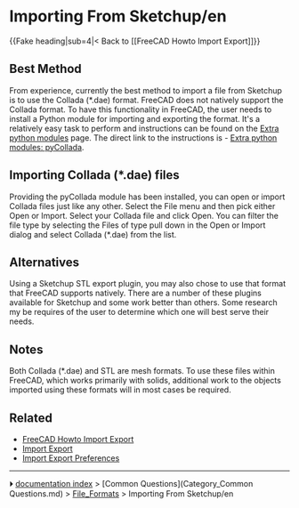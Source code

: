 # Importing From Sketchup/en
{{Fake heading|sub=4|< Back to [[FreeCAD Howto Import Export]]}}

## Best Method 




From experience, currently the best method to import a file from Sketchup is to use the Collada (\*.dae) format. FreeCAD does not natively support the Collada format. To have this functionality in FreeCAD, the user needs to install a Python module for importing and exporting the format. It\'s a relatively easy task to perform and instructions can be found on the [Extra python modules](Extra_python_modules.md) page. The direct link to the instructions is - [Extra python modules: pyCollada](http://www.freecadweb.org/wiki/index.php?title=Extra_python_modules#pyCollada).

## Importing Collada (\*.dae) files 

Providing the pyCollada module has been installed, you can open or import Collada files just like any other. Select the File menu and then pick either Open or Import. Select your Collada file and click Open. You can filter the file type by selecting the Files of type pull down in the Open or Import dialog and select Collada (\*.dae) from the list.

## Alternatives

Using a Sketchup STL export plugin, you may also chose to use that format that FreeCAD supports natively. There are a number of these plugins available for Sketchup and some work better than others. Some research my be requires of the user to determine which one will best serve their needs.

## Notes

Both Collada (\*.dae) and STL are mesh formats. To use these files within FreeCAD, which works primarily with solids, additional work to the objects imported using these formats will in most cases be required.

## Related

-   [FreeCAD Howto Import Export](FreeCAD_Howto_Import_Export.md)
-   [Import Export](Import_Export.md)
-   [Import Export Preferences](Import_Export_Preferences.md)



---
⏵ [documentation index](../README.md) > [Common Questions](Category_Common Questions.md) > [File_Formats](Category_File_Formats.md) > Importing From Sketchup/en
